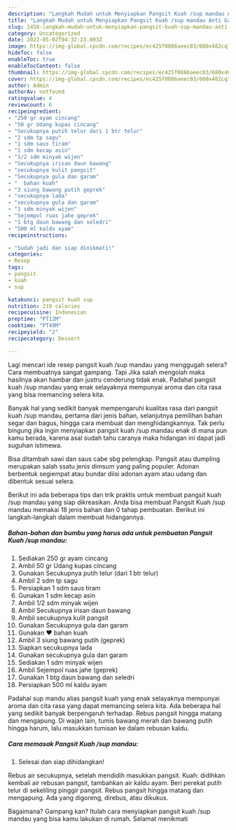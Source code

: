 ```yaml
---
description: "Langkah Mudah untuk Menyiapkan Pangsit Kuah /sup mandau Anti Gagal"
title: "Langkah Mudah untuk Menyiapkan Pangsit Kuah /sup mandau Anti Gagal"
slug: 1458-langkah-mudah-untuk-menyiapkan-pangsit-kuah-sup-mandau-anti-gagal
category: Uncategorized
date: 2022-05-02T04:32:23.893Z
image: https://img-global.cpcdn.com/recipes/ec425f0886aeec03/680x482cq70/pangsit-kuah-sup-mandau-foto-resep-utama.jpg
hideToc: false
enableToc: true
enableTocContent: false
thumbnail: https://img-global.cpcdn.com/recipes/ec425f0886aeec03/680x482cq70/pangsit-kuah-sup-mandau-foto-resep-utama.jpg
cover: https://img-global.cpcdn.com/recipes/ec425f0886aeec03/680x482cq70/pangsit-kuah-sup-mandau-foto-resep-utama.jpg
author: Admin
authorAv: notfound
ratingvalue: 4
reviewcount: 6
recipeingredient:
- "250 gr ayam cincang"
- "50 gr Udang kupas cincang"
- "Secukupnya putih telur dari 1 btr telur"
- "2 sdm tp sagu"
- "1 sdm saus tiram"
- "1 sdm kecap asin"
- "1/2 sdm minyak wijen"
- "Secukupnya irisan daun bawang"
- "secukupnya kulit pangsit"
- "Secukupnya gula dan garam"
- "  bahan kuah"
- "3 siung bawang putih geprek"
- "secukupnya lada"
- "secukupnya gula dan garam"
- "1 sdm minyak wijen"
- "Sejempol ruas jahe geprek"
- "1 btg daun bawang dan seledri"
- "500 ml kaldu ayam"
recipeinstructions:

- "Sudah jadi dan siap dinikmati!"
categories:
- Resep
tags:
- pangsit
- kuah
- sup

katakunci: pangsit kuah sup 
nutrition: 219 calories
recipecuisine: Indonesian
preptime: "PT12M"
cooktime: "PT49M"
recipeyield: "2"
recipecategory: Dessert

---
```



Lagi mencari ide resep pangsit kuah /sup mandau yang menggugah selera? Cara membuatnya sangat gampang. Tapi Jika salah mengolah maka hasilnya akan hambar dan justru cenderung tidak enak. Padahal pangsit kuah /sup mandau yang enak selayaknya mempunyai aroma dan cita rasa yang bisa memancing selera kita.


Banyak hal yang sedikit banyak mempengaruhi kualitas rasa dari pangsit kuah /sup mandau, pertama dari jenis bahan, selanjutnya pemilihan bahan segar dan bagus, hingga cara membuat dan menghidangkannya. Tak perlu bingung jika ingin menyiapkan pangsit kuah /sup mandau enak di mana pun kamu berada, karena asal sudah tahu caranya maka hidangan ini dapat jadi suguhan istimewa.

Bisa ditambah sawi dan saus cabe sbg pelengkap. Pangsit atau dumpling merupakan salah ssatu jenis dimsum yang paling populer. Adonan berbentuk segiempat atau bundar diisi adonan ayam atau udang dan dibentuk sesuai selera.


Berikut ini ada beberapa tips dan trik praktis untuk membuat pangsit kuah /sup mandau yang siap dikreasikan. Anda bisa membuat Pangsit Kuah /sup mandau memakai 18 jenis bahan dan 0 tahap pembuatan. Berikut ini langkah-langkah dalam membuat hidangannya.

<!--inarticleads1-->

##### Bahan-bahan dan bumbu yang harus ada untuk pembuatan Pangsit Kuah /sup mandau:

1. Sediakan 250 gr ayam cincang
1. Ambil 50 gr Udang kupas cincang
1. Gunakan Secukupnya putih telur (dari 1 btr telur)
1. Ambil 2 sdm tp sagu
1. Persiapkan 1 sdm saus tiram
1. Gunakan 1 sdm kecap asin
1. Ambil 1/2 sdm minyak wijen
1. Ambil Secukupnya irisan daun bawang
1. Ambil secukupnya kulit pangsit
1. Gunakan Secukupnya gula dan garam
1. Gunakan  ❤ bahan kuah
1. Ambil 3 siung bawang putih (geprek)
1. Siapkan secukupnya lada
1. Gunakan secukupnya gula dan garam
1. Sediakan 1 sdm minyak wijen
1. Ambil Sejempol ruas jahe (geprek)
1. Gunakan 1 btg daun bawang dan seledri
1. Persiapkan 500 ml kaldu ayam


Padahal sup mandu alias pangsit kuah yang enak selayaknya mempunyai aroma dan cita rasa yang dapat memancing selera kita. Ada beberapa hal yang sedikit banyak berpengaruh terhadap. Rebus pangsit hingga matang dan mengapung. Di wajan lain, tumis bawang merah dan bawang putih hingga harum, lalu masukkan tumisan ke dalam rebusan kaldu. 

<!--inarticleads2-->

##### Cara memasak Pangsit Kuah /sup mandau:


1. Selesai dan siap dihidangkan!

Rebus air secukupnya, setelah mendidih masukkan pangsit. Kuah: didihkan kembali air rebusan pangsit, tambahkan air kaldu ayam. Beri perekat putih telur di sekeliling pinggir pangsit. Rebus pangsit hingga matang dan mengapung. Ada yang digoreng, direbus, atau dikukus. 

Bagaimana? Gampang kan? Itulah cara menyiapkan pangsit kuah /sup mandau yang bisa kamu lakukan di rumah. Selamat menikmati
